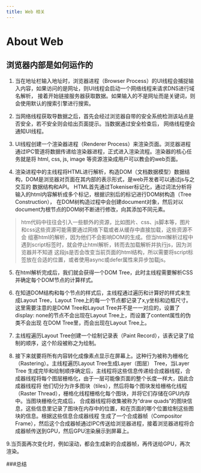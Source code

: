 ```yaml
---
title: Web 相关
---
```


# About Web

## 浏览器内部是如何运作的

1. 当在地址栏输入地址时，浏览器进程（Browser Process）的UI线程会捕捉输入内容，如果访问的是网址，则UI线程会启动一个网络线程来请求DNS进行域名解析，
接着开始链接服务器获取数据。如果输入的不是网址而是关键词，则会使用默认的搜索引擎进行搜索。

2. 当网络线程获取导数据之后，首先会经过浏览器自带的安全系统检测该站点是否安全，若不安全则会给出页面提示。当数据通过安全检查后，
网络线程便会通知UI线程。

3. UI线程创建一个渲染器进程（Renderer Process）来渲染页面。浏览器进程通过IPC管道将数据传递给渲染器进程，正式进入渲染流程。渲染器的核心任务就是将
html, css, js, image 等资源渲染成用户可以教会的web页面。

4. 渲染进程中的主线程将HTML进行解析，构造DOM（文档数据模型）数据结构，DOM是浏览器对页面在其内部的表示形式，是web开发者可以通过js与之交互的
数据结构和API。
HTML首先通过Tokeniser标记化，通过词法分析将输入的html内容解析成多个标记，根据识别后的标记进行DOM树构造（Tree Construction），
在DOM树构造过程中会创建document对象，然后对以document为根节点的DOM树不断进行修改，向其添加不同元素。
 > htm代码中往往会引入一些额外的资源，比如图片、css、js脚本等，图片和css这些资源可能需要通过网络下载或者从缓存中直接加载，这些资源不会
 组塞html的解析，因为他们不会影响DOM的生成。但当html解析过程中遇到script标签时，就会停止html解析，转而去加载解析并执行js，因为浏览器并不知道
 这段js是否会改变当前页面的html结构，所以需要将script标签放在合适的位置，或者使用async或defer属性来异步加载js。

5. 在html解析完成后，我们就会获得一个DOM Tree，此时主线程需要解析CSS并确定每个DOM节点的计算样式。

6. 在知道DOM结构和每个节点的样式后，主线程通过遍历和计算好的样式来生成Layout Tree，Layout Tree上的每一个节点都记录了x,y坐标和边框尺寸。
这里需要注意的是DOM Tree和Layout Tree并不是一一对应的，设置了display: none的节点不会出现在Layout Tree上，而设置了content属性的伪类不会出现
在DOM Tree里，而会出现在Layout Tree上。

7. 主线程遍历Layout Tree创建一个绘制记录表（Paint Record），该表记录了绘制的顺序，这个阶段被称之为绘制。

8. 接下来就要将所有内容转化成像素点显示在屏幕上。这种行为被称为栅格化（Rastering）。主线程遍历Layout Tree生成Layer（图层） Tree，当Layer Tree
生成完毕和绘制顺序确定后，主线程将这些信息传递给合成器线程，合成器线程将每个图层栅格化，由于一层可能像页面的整个长度一样大，因此合成器线程将
他们切分为许多图块（tiles），然后将每个图块发给栅格化线程（Raster Thread），栅格化线程栅格化每个图块，并将它们存储在GPU内存中。当图块栅格化完成后，
合成器线程将收集被称为“draw quads”的图块信息，这些信息里记录了图块在内存中的位置，和在页面的哪个位置绘制这些图块的信息。根据这些信息合成器线程
生成了一个合成器帧（Compositor Frame），然后这个合成器帧通过IPC传送给浏览器进程，接着浏览器进程将合成器帧传送到GPU，然后GPU渲染展示到屏幕上。

9.当页面再次变化时，例如滚动，都会生成新的合成器帧，再传送给GPU，再次渲染。

###总结


